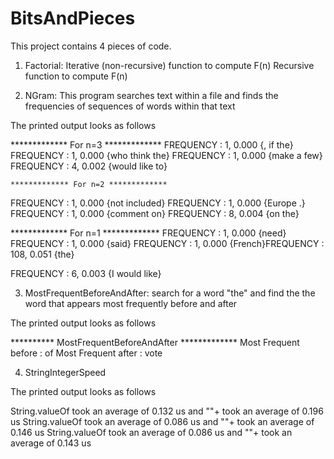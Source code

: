 # BitsAndPieces

This project contains 4 pieces of code.

1. Factorial: Iterative (non-recursive) function to compute F(n) Recursive function to compute F(n)

2. NGram: This program searches text within a file and finds the frequencies of sequences of words within that text

The printed output looks as follows
  
************* For n=3 *************
FREQUENCY : 1,       0.000	{, if the}
FREQUENCY : 1,       0.000	{who think the}
FREQUENCY : 1,       0.000	{make a few}
FREQUENCY : 4,       0.002	{would like to}

    ************* For n=2 *************
FREQUENCY : 1,       0.000	{not included}
FREQUENCY : 1,       0.000	{Europe .}
FREQUENCY : 1,       0.000	{comment on}
FREQUENCY : 8,       0.004	{on the}

************* For n=1 *************
FREQUENCY : 1,       0.000	{need}
FREQUENCY : 1,       0.000	{said}
FREQUENCY : 1,       0.000	{French}FREQUENCY : 108,     0.051	{the}

FREQUENCY : 6,       0.003	{I would like}

3. MostFrequentBeforeAndAfter: search for a word "the" and find the the word that appears most frequently before and after

The printed output looks as follows

********** MostFrequentBeforeAndAfter *************
Most Frequent before : of
Most Frequent after : vote


4. StringIntegerSpeed

The printed output looks as follows

String.valueOf took an average of 0.132 us and ""+ took an average of 0.196 us
String.valueOf took an average of 0.086 us and ""+ took an average of 0.146 us
String.valueOf took an average of 0.086 us and ""+ took an average of 0.143 us
